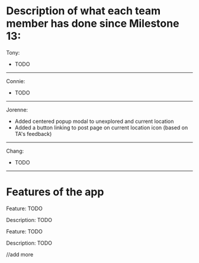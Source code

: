 # Description of what each team member has done since Milestone 13:


Tony:
- TODO


---

Connie:
- TODO


---

Jorenne:
- Added centered popup modal to unexplored and current location
- Added a button linking to post page on current location icon (based on TA's feedback)


---

Chang:
- TODO


---


# Features of the app


Feature: TODO

Description: TODO


Feature: TODO

Description: TODO


//add more
